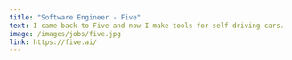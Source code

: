 ```yaml
---
title: "Software Engineer - Five"
text: I came back to Five and now I make tools for self-driving cars.
image: /images/jobs/five.jpg
link: https://five.ai/
---
```


